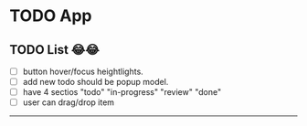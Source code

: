 # TODO App

## TODO List 😂😂

- [ ] button hover/focus heightlights.
- [ ] add new todo should be popup model.
- [ ] have 4 sectios "todo" "in-progress" "review" "done"
- [ ] user can drag/drop item

---
